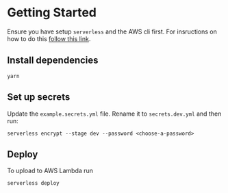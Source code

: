 # Getting Started

Ensure you have setup `serverless` and the AWS cli first. For insructions on how to do this [follow this link](https://www.serverless.com/framework/docs/getting-started/).

## Install dependencies
```
yarn
```

## Set up secrets

Update the `example.secrets.yml` file. Rename it to `secrets.dev.yml` and then run:

```
serverless encrypt --stage dev --password <choose-a-password>  
```

## Deploy

To upload to AWS Lambda run

```
serverless deploy
```